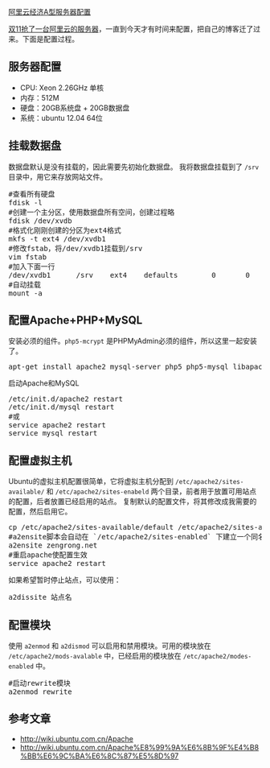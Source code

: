 [阿里云经济A型服务器配置](http://zengrong.net/post/1761.htm)

[双11抢了一台阿里云的服务器](http://zengrong.net/post/1735.htm)，一直到今天才有时间来配置，把自己的博客迁了过来。下面是配置过程。

## 服务器配置

* CPU: Xeon 2.26GHz 单核
* 内存：512M
* 硬盘：20GB系统盘 + 20GB数据盘
* 系统：ubuntu 12.04 64位

## 挂载数据盘

数据盘默认是没有挂载的，因此需要先初始化数据盘。
我将数据盘挂载到了 `/srv` 目录中，用它来存放网站文件。
<pre lang="BASH">
#查看所有硬盘
fdisk -l
#创建一个主分区，使用数据盘所有空间，创建过程略
fdisk /dev/xvdb
#格式化刚刚创建的分区为ext4格式
mkfs -t ext4 /dev/xvdb1
#修改fstab，将/dev/xvdb1挂载到/srv
vim fstab
#加入下面一行
/dev/xvdb1      /srv    ext4    defaults        0       0
#自动挂载
mount -a
</pre>

## 配置Apache+PHP+MySQL

安装必须的组件。`php5-mcrypt` 是PHPMyAdmin必须的组件，所以这里一起安装了。
<pre lang="BASH">
apt-get install apache2 mysql-server php5 php5-mysql libapache2-mod-php5 php5-mcrypt
</pre>

启动Apache和MySQL
<pre lang="BASH">
/etc/init.d/apache2 restart
/etc/init.d/mysql restart
#或
service apache2 restart
service mysql restart
</pre>

## 配置虚拟主机

Ubuntu的虚拟主机配置很简单，它将虚拟主机分配到 `/etc/apache2/sites-available/` 和 `/etc/apache2/sites-enabeld` 两个目录，前者用于放置可用站点的配置，后者放置已经启用的站点。
复制默认的配置文件，将其修改成我需要的配置，然后启用它。
<pre lang="BASH">
cp /etc/apache2/sites-available/default /etc/apache2/sites-available/zengrong.net
#a2ensite脚本会自动在 `/etc/apache2/sites-enabled` 下建立一个同名的符号链接
a2ensite zengrong.net
#重启apache使配置生效
service apache2 restart
</pre>
如果希望暂时停止站点，可以使用：
<pre lang="BASH">
a2dissite 站点名
</pre>

## 配置模块

使用 `a2enmod` 和 `a2dismod` 可以启用和禁用模块。可用的模块放在 `/etc/apache2/mods-avalable` 中，已经启用的模块放在 `/etc/apache2/modes-enabled` 中。
<pre lang="BASH">
#启动rewrite模块
a2enmod rewrite
</pre>

## 参考文章

* <http://wiki.ubuntu.com.cn/Apache>
* <http://wiki.ubuntu.com.cn/Apache%E8%99%9A%E6%8B%9F%E4%B8%BB%E6%9C%BA%E6%8C%87%E5%8D%97>
